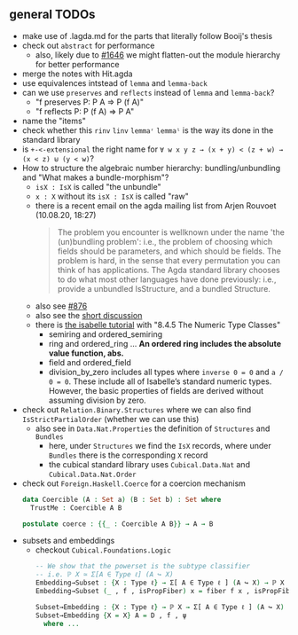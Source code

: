 
## general TODOs

- make use of .lagda.md for the parts that literally follow Booij's thesis
- check out `abstract` for performance
  - also, likely due to [#1646](https://github.com/agda/agda/issues/1646) we might flatten-out the module hierarchy for better performance
- merge the notes with Hit.agda
- use equivalences intstead of `lemma` and `lemma-back`
- can we use `preserves` and `reflects` instead of `lemma` and `lemma-back`?
  - "f preserves P: P A ⇒ P (f A)"
  - "f reflects  P: P (f A) ⇒ P A"
- name the "items"
- check whether this `rinv` `linv` `lemmaʳ` `lemmaˡ` is the way its done in the standard library
- is `+-<-extensional` the right name for `∀ w x y z → (x + y) < (z + w) → (x < z) ⊎ (y < w)`?
- How to structure the algebraic number hierarchy: bundling/unbundling and "What makes a bundle-morphism"?
  - `isX : IsX` is called "the unbundle"
  - `x : X` without its `isX : IsX` is called "raw"
  - there is a recent email on the agda mailing list from Arjen Rouvoet (10.08.20, 18:27)
    > The problem you encounter is wellknown under the name 'the (un)bundling problem':
    > i.e., the problem of choosing which fields should be parameters, and which should be fields.
    > The problem is hard, in the sense that every permutation you can think of has applications.
    > The Agda standard library chooses to do what most other languages have done previously: i.e., provide a unbundled IsStructure, and a bundled Structure.
  - also see [#876](https://github.com/agda/agda-stdlib/issues/876)
  - also see the [short discussion](https://github.com/mchristianl/synthetic-reals/commit/efd0548b72be70395cbe64adb3d8c8b46c9d0e39#commitcomment-41404077)
  - there is [the isabelle tutorial](https://isabelle.in.tum.de/doc/tutorial.pdf) with "8.4.5  The Numeric Type Classes"
    - semiring and ordered_semiring
    - ring and ordered_ring ... **An ordered ring includes the absolute value function, abs.**
    - field and ordered_field
    - division_by_zero includes all types where `inverse 0 = 0` and `a / 0 = 0`.
      These include all of Isabelle’s standard numeric types. However, the basic properties of fields are derived without assuming division by zero.
- check out `Relation.Binary.Structures` where we can also find `IsStrictPartialOrder` (whether we can use this)
  - also see in `Data.Nat.Properties` the definition of `Structures` and `Bundles`
    - here, under `Structures` we find the `IsX` records, where under `Bundles` there is the corresponding `X` record
    - the cubical standard library uses `Cubical.Data.Nat` and `Cubical.Data.Nat.Order`
- check out `Foreign.Haskell.Coerce` for a coercion mechanism
  ```agda
  data Coercible (A : Set a) (B : Set b) : Set where
    TrustMe : Coercible A B

  postulate coerce : {{_ : Coercible A B}} → A → B
  ```
- subsets and embeddings
  - checkout `Cubical.Foundations.Logic`
    ```agda
    -- We show that the powerset is the subtype classifier
    -- i.e. ℙ X ≃ Σ[A ∈ Type ℓ] (A ↪ X)
    Embedding→Subset : {X : Type ℓ} → Σ[ A ∈ Type ℓ ] (A ↪ X) → ℙ X
    Embedding→Subset (_ , f , isPropFiber) x = fiber f x , isPropFiber x

    Subset→Embedding : {X : Type ℓ} → ℙ X → Σ[ A ∈ Type ℓ ] (A ↪ X)
    Subset→Embedding {X = X} A = D , f , ψ
      where ...
    ```
